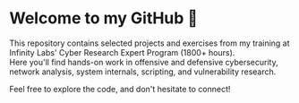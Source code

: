 # Welcome to my GitHub 👋

This repository contains selected projects and exercises from my training at Infinity Labs' Cyber Research Expert Program (1800+ hours).  
Here you'll find hands-on work in offensive and defensive cybersecurity, network analysis, system internals, scripting, and vulnerability research.

Feel free to explore the code, and don't hesitate to connect!
